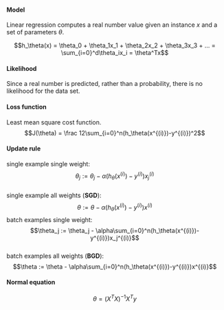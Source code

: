#### Model  
Linear regression computes a real number value given an instance $x$ and a set of parameters $\theta$.  

$$h_\theta(x) = \theta_0 + \theta_1x_1 + \theta_2x_2 + \theta_3x_3 + ... = \sum_{i=0}^d\theta_ix_i = \theta^Tx$$   

#### Likelihood  
Since a real number is predicted, rather than a probability, there is no likelihood for the data set.  

#### Loss function  
Least mean square cost function. 
$$J(\theta) = \frac 12\sum_{i=0}^n(h_\theta(x^{(i)})-y^{(i)})^2$$  

#### Update rule  
single example single weight:  
$$\theta_j := \theta_j - \alpha(h_\theta(x^{(i)})-y^{(i)})x_j^{(i)}$$  
single example all weights (__SGD__):  
$$\theta := \theta - \alpha(h_\theta(x^{(i)})-y^{(i)})x^{(i)}$$
batch examples single weight:  
$$\theta_j := \theta_j - \alpha\sum_{i=0}^n(h_\theta(x^{(i)})-y^{(i)})x_j^{(i)}$$  
batch examples all weights (__BGD__):  
$$\theta := \theta - \alpha\sum_{i=0}^n(h_\theta(x^{(i)})-y^{(i)})x^{(i)}$$

#### Normal equation  
$$\theta = (X^TX)^{-1}X^Ty$$